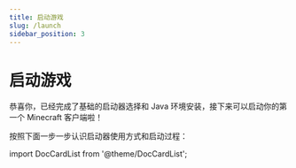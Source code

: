```yaml
---
title: 启动游戏
slug: /launch
sidebar_position: 3
---
```


# 启动游戏

恭喜你，已经完成了基础的启动器选择和 Java 环境安装，接下来可以启动你的第一个 Minecraft 客户端啦！

按照下面一步一步认识启动器使用方式和启动过程：

import DocCardList from '@theme/DocCardList';

<DocCardList />